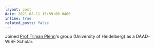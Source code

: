 ```yaml
---
layout: post
date: 2021-08-11 15:59:00-0400
inline: true
related_posts: false
---
```


Joined [Prof Tilman Plehn](https://www.thphys.uni-heidelberg.de/~plehn/)'s group (University of Heidelberg) as a DAAD-WISE Scholar.
